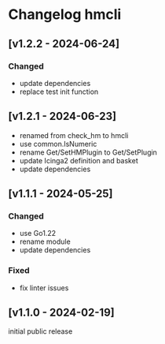 # Changelog hmcli

## [v1.2.2 - 2024-06-24]
### Changed
- update dependencies
- replace test init function

## [v1.2.1 - 2024-06-23]
- renamed from check_hm to hmcli
- use common.IsNumeric
- rename Get/SetHMPlugin to Get/SetPlugin
- update Icinga2 definition and basket
- update dependencies

## [v1.1.1 - 2024-05-25]
### Changed
- use Go1.22
- rename module
- update dependencies
### Fixed
- fix linter issues

## [v1.1.0 - 2024-02-19]
initial public release
